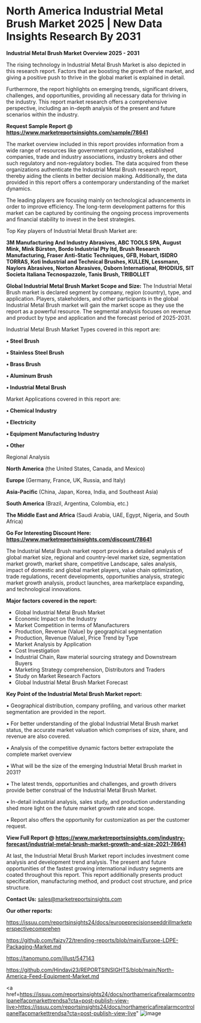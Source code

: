# North America Industrial Metal Brush Market 2025 | New Data Insights Research By 2031

<Strong> Industrial Metal Brush Market Overview 2025 - 2031</strong>

The rising technology in Industrial Metal Brush Market is also depicted in this research report. Factors that are boosting the growth of the market, and giving a positive push to thrive in the global market is explained in detail.

Furthermore, the report highlights on emerging trends, significant drivers, challenges, and opportunities, providing all necessary data for thriving in the industry. This report market research offers a comprehensive perspective, including an in-depth analysis of the present and future scenarios within the industry.

<strong>Request Sample Report @ <a href=https://www.marketreportsinsights.com/sample/78641>https://www.marketreportsinsights.com/sample/78641</a></strong>

The market overview included in this report provides information from a wide range of resources like government organizations, established companies, trade and industry associations, industry brokers and other such regulatory and non-regulatory bodies. The data acquired from these organizations authenticate the Industrial Metal Brush research report, thereby aiding the clients in better decision making. Additionally, the data provided in this report offers a contemporary understanding of the market dynamics.

The leading players are focusing mainly on technological advancements in order to improve efficiency. The long-term development patterns for this market can be captured by continuing the ongoing process improvements and financial stability to invest in the best strategies.

Top Key players of Industrial Metal Brush Market are:

<strong>3M Manufacturing And Industry Abrasives, ABC TOOLS SPA, August Mink, Mink Bürsten, Bordo Industrial Pty ltd, Brush Research Manufacturing, Fraser Anti-Static Techniques, GFB, Hobart, ISIDRO TORRAS, Koti Industrial and Technical Brushes, KULLEN, Lessmann, Naylors Abrasives, Norton Abrasives, Osborn International, RHODIUS, SIT Societa Italiana Tecnospazzole, Tanis Brush, TRIBOLLET</strong>

<strong><b>Global Industrial Metal Brush Market Scope and Size:</b></strong>
The Industrial Metal Brush market is declared segment by company, region (country), type, and application. Players, stakeholders, and other participants in the global Industrial Metal Brush market will gain the market scope as they use the report as a powerful resource. The segmental analysis focuses on revenue and product by type and application and the forecast period of 2025-2031.

Industrial Metal Brush Market Types covered in this report are:

<strong>• Steel Brush

• Stainless Steel Brush

• Brass Brush

• Aluminum Brush

• Industrial Metal Brush</strong>

Market Applications covered in this report are:

<strong>• Chemical Industry

• Electricity

• Equipment Manufacturing Industry

• Other</strong> 

Regional Analysis

<strong>North America</strong> (the United States, Canada, and Mexico)

<strong>Europe</strong> (Germany, France, UK, Russia, and Italy)

<strong>Asia-Pacific</strong> (China, Japan, Korea, India, and Southeast Asia)

<strong>South America</strong> (Brazil, Argentina, Colombia, etc.)

<strong>The Middle East and Africa</strong> (Saudi Arabia, UAE, Egypt, Nigeria, and South Africa)

<strong>Go For Interesting Discount Here: <a href=https://www.marketreportsinsights.com/discount/78641>https://www.marketreportsinsights.com/discount/78641</a></strong>

The Industrial Metal Brush market report provides a detailed analysis of global market size, regional and country-level market size, segmentation market growth, market share, competitive Landscape, sales analysis, impact of domestic and global market players, value chain optimization, trade regulations, recent developments, opportunities analysis, strategic market growth analysis, product launches, area marketplace expanding, and technological innovations.

<strong><b>Major factors covered in the report:</b></strong>
<ul>
  <li>Global Industrial Metal Brush Market </li>
  <li>Economic Impact on the Industry</li>
  <li>Market Competition in terms of Manufacturers</li>
  <li>Production, Revenue (Value) by geographical segmentation</li>
  <li>Production, Revenue (Value), Price Trend by Type</li>
  <li>Market Analysis by Application</li>
  <li>Cost Investigation</li>
  <li>Industrial Chain, Raw material sourcing strategy and Downstream Buyers</li>
  <li>Marketing Strategy comprehension, Distributors and Traders</li>
  <li>Study on Market Research Factors</li>
  <li>Global Industrial Metal Brush Market Forecast</li>
</ul>

<strong><b>Key Point of the Industrial Metal Brush Market report:</b></strong>

• Geographical distribution, company profiling, and various other market segmentation are provided in the report.

• For better understanding of the global Industrial Metal Brush market status, the accurate market valuation which comprises of size, share, and revenue are also covered.

• Analysis of the competitive dynamic factors better extrapolate the complete market overview

• What will be the size of the emerging Industrial Metal Brush market in 2031?

• The latest trends, opportunities and challenges, and growth drivers provide better construal of the Industrial Metal Brush Market.

• In-detail industrial analysis, sales study, and production understanding shed more light on the future market growth rate and scope.

• Report also offers the opportunity for customization as per the customer request.

<strong><b>View Full Report @ <a href=https://www.marketreportsinsights.com/industry-forecast/industrial-metal-brush-market-growth-and-size-2021-78641>https://www.marketreportsinsights.com/industry-forecast/industrial-metal-brush-market-growth-and-size-2021-78641</a></b></strong>


At last, the Industrial Metal Brush Market report includes investment come analysis and development trend analysis. The present and future opportunities of the fastest growing international industry segments are coated throughout this report. This report additionally presents product specification, manufacturing method, and product cost structure, and price structure.

<strong>Contact Us:</strong>
sales@marketreportsinsights.com

<strong>Our other reports:</strong>

<a href=https://issuu.com/reportsinsights24/docs/europeprecisionseeddrillmarketperspectivecomprehen>https://issuu.com/reportsinsights24/docs/europeprecisionseeddrillmarketperspectivecomprehen</a>

<a href=https://github.com/faizy72/trending-reports/blob/main/Europe-LDPE-Packaging-Market.md>https://github.com/faizy72/trending-reports/blob/main/Europe-LDPE-Packaging-Market.md</a>

<a href=https://tanomuno.com/illust/547143>https://tanomuno.com/illust/547143</a>

<a href=https://github.com/Hindavi23/REPORTSINSIGHTS/blob/main/North-America-Feed-Equipment-Market.md>https://github.com/Hindavi23/REPORTSINSIGHTS/blob/main/North-America-Feed-Equipment-Market.md</a>

<a href=https://issuu.com/reportsinsights24/docs/northamericafirealarmcontrolpanelfacpmarkettrendsa?cta=post-publish-view-live>https://issuu.com/reportsinsights24/docs/northamericafirealarmcontrolpanelfacpmarkettrendsa?cta=post-publish-view-live</a>"
![image](https://github.com/user-attachments/assets/4de0a6fd-5e82-49f8-a4ed-405130bd7080)
